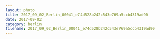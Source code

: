```yaml
---
layout: photo
title: 2017_09_02_Berlin_00041_e74d528b242c543e769a5ccb4319ad90
date: 2017-09-02
category: berlin
filename: 2017_09_02_Berlin_00041_e74d528b242c543e769a5ccb4319ad90
---
```

